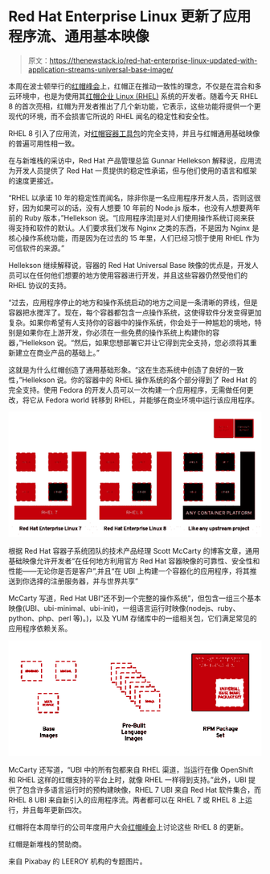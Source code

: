 # Red Hat Enterprise Linux 更新了应用程序流、通用基本映像

> 原文：<https://thenewstack.io/red-hat-enterprise-linux-updated-with-application-streams-universal-base-image/>

本周在波士顿举行的[红帽峰会](https://www.redhat.com/en/summit/2019)上，红帽正在推动一致性的理念，不仅是在混合和多云环境中，也是为使用其[红帽企业 Linux (RHEL)](https://www.redhat.com/en/technologies/linux-platforms/enterprise-linux) 系统的开发者。随着今天 RHEL 8 的首次亮相，红帽为开发者推出了几个新功能，它表示，这些功能将提供一个更现代的环境，而不会损害它所说的 RHEL 闻名的稳定性和安全性。

RHEL 8 引入了应用流，对[红帽容器工具包](https://developers.redhat.com/products/cdk/overview/)的完全支持，并且与红帽通用基础映像的普遍可用性相一致。

在与新堆栈的采访中，Red Hat 产品管理总监 Gunnar Hellekson 解释说，应用流为开发人员提供了 Red Hat 一贯提供的稳定性承诺，但与他们使用的语言和框架的速度更接近。

“RHEL 以承诺 10 年的稳定性而闻名，除非你是一名应用程序开发人员，否则这很好，因为如果可以的话，没有人想要 10 年前的 Node.js 版本，也没有人想要两年前的 Ruby 版本，”Hellekson 说。“[应用程序流]是对人们使用操作系统订阅来获得支持和软件的默认。人们要求我们发布 Nginx 之类的东西，不是因为 Nginx 是核心操作系统功能，而是因为在过去的 15 年里，人们已经习惯于使用 RHEL 作为可信软件的来源。”

Hellekson 继续解释说，容器的 Red Hat Universal Base 映像的优点是，开发人员可以在任何他们想要的地方使用容器进行开发，并且这些容器仍然受他们的 RHEL 协议的支持。

“过去，应用程序停止的地方和操作系统启动的地方之间是一条清晰的界线，但是容器把水搅浑了。现在，每个容器都包含一点操作系统，这使得软件分发变得更加复杂。如果你希望有人支持你的容器中的操作系统，你会处于一种尴尬的境地，特别是如果你在上游开发，你必须在一些免费的操作系统上构建你的容器，”Hellekson 说。“然后，如果您想部署它并让它得到完全支持，您必须将其重新建立在商业产品的基础上。”

这就是为什么红帽创造了通用基础形象。“这在生态系统中创造了良好的一致性，”Hellekson 说。你的容器中的 RHEL 操作系统的各个部分得到了 Red Hat 的完全支持。使用 Fedora 的开发人员可以一次构建一个应用程序，无需做任何更改，将它从 Fedora world 转移到 RHEL，并能够在商业环境中运行该应用程序。

![](img/9f39ac42e89ff1b6cb51d305beb27aef.png)

根据 Red Hat 容器子系统团队的技术产品经理 Scott McCarty 的博客文章，通用基础映像允许开发者“在任何地方利用官方 Red Hat 容器映像的可靠性、安全性和性能——无论你是否是客户”,并且“在 UBI 上构建一个容器化的应用程序，将其推送到你选择的注册服务器，并与世界共享”

McCarty 写道，Red Hat UBI“还不到一个完整的操作系统”，但包含一组三个基本映像(UBI、ubi-minimal、ubi-init)，一组语言运行时映像(nodejs、ruby、python、php、perl 等)。)，以及 YUM 存储库中的一组相关包，它们满足常见的应用程序依赖关系。

![](img/025bdc6fac8adfa06d091d4af7733d39.png)

McCarty 还写道，“UBI 中的所有包都来自 RHEL 渠道，当运行在像 OpenShift 和 RHEL 这样的红帽支持的平台上时，就像 RHEL 一样得到支持。”此外，UBI 提供了包含许多语言运行时的预构建映像，RHEL 7 UBI 来自 Red Hat 软件集合，而 RHEL 8 UBI 来自新引入的应用程序流。两者都可以在 RHEL 7 或 RHEL 8 上运行，并且每年更新四次。

红帽将在本周举行的公司年度用户大会[红帽峰会](https://www.redhat.com/en/summit/2019?sc_cid=701f2000001D8QoAAK&gclid=EAIaIQobChMIkr3izbaH4gIVGJSzCh25rwojEAAYASAAEgKdPfD_BwE&gclsrc=aw.ds)上讨论这些 RHEL 8 的更新。

红帽是新堆栈的赞助商。

来自 Pixabay 的 LEEROY 机构的专题图片。

<svg xmlns:xlink="http://www.w3.org/1999/xlink" viewBox="0 0 68 31" version="1.1"><title>Group</title> <desc>Created with Sketch.</desc></svg>